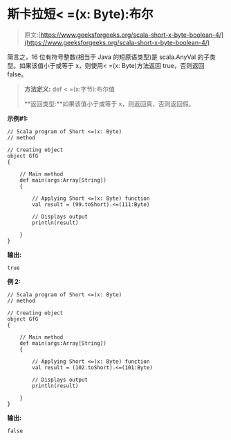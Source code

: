 # 斯卡拉短< =(x: Byte):布尔

> 原文:[https://www.geeksforgeeks.org/scala-short-x-byte-boolean-4/](https://www.geeksforgeeks.org/scala-short-x-byte-boolean-4/)

简言之，16 位有符号整数(相当于 Java 的短原语类型)是 scala.AnyVal 的子类型。如果该值小于或等于 x，则使用< =(x: Byte)方法返回 true，否则返回 false。

> **方法定义:** def < =(x:字节):布尔值
> 
> **返回类型:**如果该值小于或等于 x，则返回真，否则返回假。

**示例#1:**

```
// Scala program of Short <=(x: Byte) 
// method 

// Creating object 
object GfG 
{ 

    // Main method 
    def main(args:Array[String]) 
    { 

        // Applying Short <=(x: Byte) function 
        val result = (99.toShort).<=(111:Byte)

        // Displays output 
        println(result) 

    } 
} 
```

**输出:**

```
true

```

**例 2:**

```
// Scala program of Short <=(x: Byte) 
// method 

// Creating object 
object GfG 
{ 

    // Main method 
    def main(args:Array[String]) 
    { 

        // Applying Short <=(x: Byte) function 
        val result = (102.toShort).<=(101:Byte)

        // Displays output 
        println(result) 

    } 
} 
```

**输出:**

```
false

```